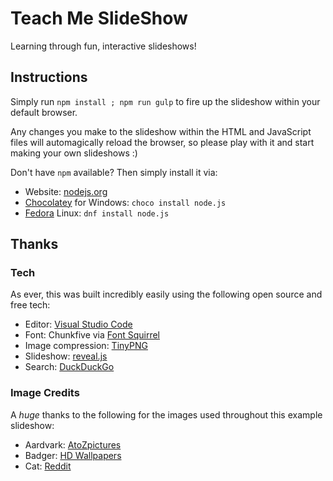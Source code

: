 # Teach Me SlideShow

Learning through fun, interactive slideshows!

## Instructions

Simply run ``npm install ; npm run gulp`` to fire up the slideshow within your default browser.

Any changes you make to the slideshow within the HTML and JavaScript files will automagically reload
the browser, so please play with it and start making your own slideshows :)

Don't have ``npm`` available? Then simply install it via:

* Website: [nodejs.org](https://nodejs.org/en/)
* [Chocolatey](https://chocolatey.org/) for Windows: ``choco install node.js``
* [Fedora](https://getfedora.org/) Linux: ``dnf install node.js``

## Thanks

### Tech

As ever, this was built incredibly easily using the following open source and free tech:

* Editor: [Visual Studio Code](https://code.visualstudio.com/)
* Font: Chunkfive via [Font Squirrel](https://www.fontsquirrel.com/fonts/chunkfive)
* Image compression: [TinyPNG](https://tinypng.com/)
* Slideshow: [reveal.js](http://lab.hakim.se/reveal-js/)
* Search: [DuckDuckGo](https://duckduckgo.com/?q=cat+free+animal+photography&t=ffab&atb=v73-6&iar=images&iaf=size%3Aimagesize-wallpaper&iax=1&ia=images)

### Image Credits

A _huge_ thanks to the following for the images used throughout this example slideshow:

* Aardvark: [AtoZpictures](http://www.atozpictures.com/aardvark-pictures)
* Badger: [HD Wallpapers](http://www.hdwallpapersfreedownload.com/badger-free-wallpapers/)
* Cat: [Reddit](https://www.reddit.com/r/Cinemagraphs/comments/3rd8eb/cat_sleeping_on_a_chair/)
